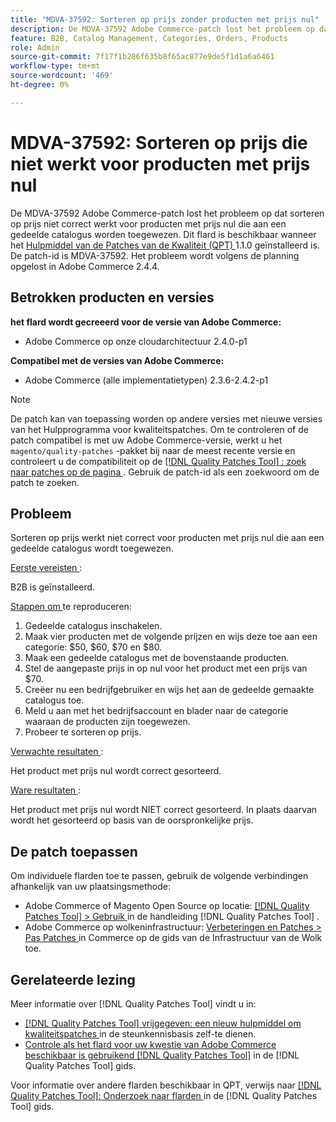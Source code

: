 ```yaml
---
title: "MDVA-37592: Sorteren op prijs zonder producten met prijs nul"
description: De MDVA-37592 Adobe Commerce-patch lost het probleem op dat sorteren op prijs niet correct werkt voor producten met prijs nul die aan een gedeelde catalogus worden toegewezen. Deze patch is beschikbaar wanneer [Quality Patches Tool (QPT)] (https://experienceleague.adobe.com/en/docs/commerce-knowledge-base/kb/announcements/commerce-announcements/magento-quality-patches-released-new-tool-to-self-serve-quality-patches) 1.1.0 is geïnstalleerd. De patch-id is MDVA-37592. Het probleem wordt volgens de planning opgelost in Adobe Commerce 2.4.4.
feature: B2B, Catalog Management, Categories, Orders, Products
role: Admin
source-git-commit: 7f17f1b286f635b8f65ac877e9de5f1d1a6a6461
workflow-type: tm+mt
source-wordcount: '469'
ht-degree: 0%

---
```


# MDVA-37592: Sorteren op prijs die niet werkt voor producten met prijs nul

De MDVA-37592 Adobe Commerce-patch lost het probleem op dat sorteren op prijs niet correct werkt voor producten met prijs nul die aan een gedeelde catalogus worden toegewezen. Dit flard is beschikbaar wanneer het [ Hulpmiddel van de Patches van de Kwaliteit (QPT) ](https://experienceleague.adobe.com/en/docs/commerce-knowledge-base/kb/announcements/commerce-announcements/magento-quality-patches-released-new-tool-to-self-serve-quality-patches) 1.1.0 geïnstalleerd is. De patch-id is MDVA-37592. Het probleem wordt volgens de planning opgelost in Adobe Commerce 2.4.4.

## Betrokken producten en versies

**het flard wordt gecreeerd voor de versie van Adobe Commerce:**

* Adobe Commerce op onze cloudarchitectuur 2.4.0-p1

**Compatibel met de versies van Adobe Commerce:**

* Adobe Commerce (alle implementatietypen) 2.3.6-2.4.2-p1

>[!NOTE]
>
>De patch kan van toepassing worden op andere versies met nieuwe versies van het Hulpprogramma voor kwaliteitspatches. Om te controleren of de patch compatibel is met uw Adobe Commerce-versie, werkt u het `magento/quality-patches` -pakket bij naar de meest recente versie en controleert u de compatibiliteit op de [[!DNL Quality Patches Tool] : zoek naar patches op de pagina ](https://experienceleague.adobe.com/en/docs/commerce-knowledge-base/kb/announcements/commerce-announcements/magento-quality-patches-released-new-tool-to-self-serve-quality-patches) . Gebruik de patch-id als een zoekwoord om de patch te zoeken.

## Probleem

Sorteren op prijs werkt niet correct voor producten met prijs nul die aan een gedeelde catalogus wordt toegewezen.

<u> Eerste vereisten </u>:

B2B is geïnstalleerd.

<u> Stappen om </u> te reproduceren:

1. Gedeelde catalogus inschakelen.
1. Maak vier producten met de volgende prijzen en wijs deze toe aan een categorie: $50, $60, $70 en $80.
1. Maak een gedeelde catalogus met de bovenstaande producten.
1. Stel de aangepaste prijs in op nul voor het product met een prijs van $70.
1. Creëer nu een bedrijfgebruiker en wijs het aan de gedeelde gemaakte catalogus toe.
1. Meld u aan met het bedrijfsaccount en blader naar de categorie waaraan de producten zijn toegewezen.
1. Probeer te sorteren op prijs.

<u> Verwachte resultaten </u>:

Het product met prijs nul wordt correct gesorteerd.

<u> Ware resultaten </u>:

Het product met prijs nul wordt NIET correct gesorteerd. In plaats daarvan wordt het gesorteerd op basis van de oorspronkelijke prijs.

## De patch toepassen

Om individuele flarden toe te passen, gebruik de volgende verbindingen afhankelijk van uw plaatsingsmethode:

* Adobe Commerce of Magento Open Source op locatie: [[!DNL Quality Patches Tool]  > Gebruik ](/help/tools/quality-patches-tool/usage.md) in de handleiding [!DNL Quality Patches Tool] .
* Adobe Commerce op wolkeninfrastructuur: [ Verbeteringen en Patches > Pas Patches ](https://experienceleague.adobe.com/docs/commerce-cloud-service/user-guide/develop/upgrade/apply-patches.html) in Commerce op de gids van de Infrastructuur van de Wolk toe.

## Gerelateerde lezing

Meer informatie over [!DNL Quality Patches Tool] vindt u in:

* [[!DNL Quality Patches Tool]  vrijgegeven: een nieuw hulpmiddel om kwaliteitspatches ](https://experienceleague.adobe.com/en/docs/commerce-knowledge-base/kb/announcements/commerce-announcements/magento-quality-patches-released-new-tool-to-self-serve-quality-patches) in de steunkennisbasis zelf-te dienen.
* [ Controle als het flard voor uw kwestie van Adobe Commerce beschikbaar is gebruikend  [!DNL Quality Patches Tool]](/help/tools/quality-patches-tool/patches-available-in-qpt/check-patch-for-magento-issue-with-magento-quality-patches.md) in de [!DNL Quality Patches Tool] gids.

Voor informatie over andere flarden beschikbaar in QPT, verwijs naar [[!DNL Quality Patches Tool]: Onderzoek naar flarden ](https://experienceleague.adobe.com/tools/commerce-quality-patches/index.html) in de [!DNL Quality Patches Tool] gids.
